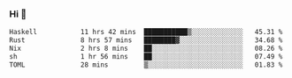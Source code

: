 ### Hi 👋

<!--START_SECTION:waka-->

```txt
Haskell           11 hrs 42 mins  ███████████▒░░░░░░░░░░░░░   45.31 %
Rust              8 hrs 57 mins   ████████▓░░░░░░░░░░░░░░░░   34.68 %
Nix               2 hrs 8 mins    ██░░░░░░░░░░░░░░░░░░░░░░░   08.26 %
sh                1 hr 56 mins    ██░░░░░░░░░░░░░░░░░░░░░░░   07.49 %
TOML              28 mins         ▒░░░░░░░░░░░░░░░░░░░░░░░░   01.83 %
```

<!--END_SECTION:waka-->
